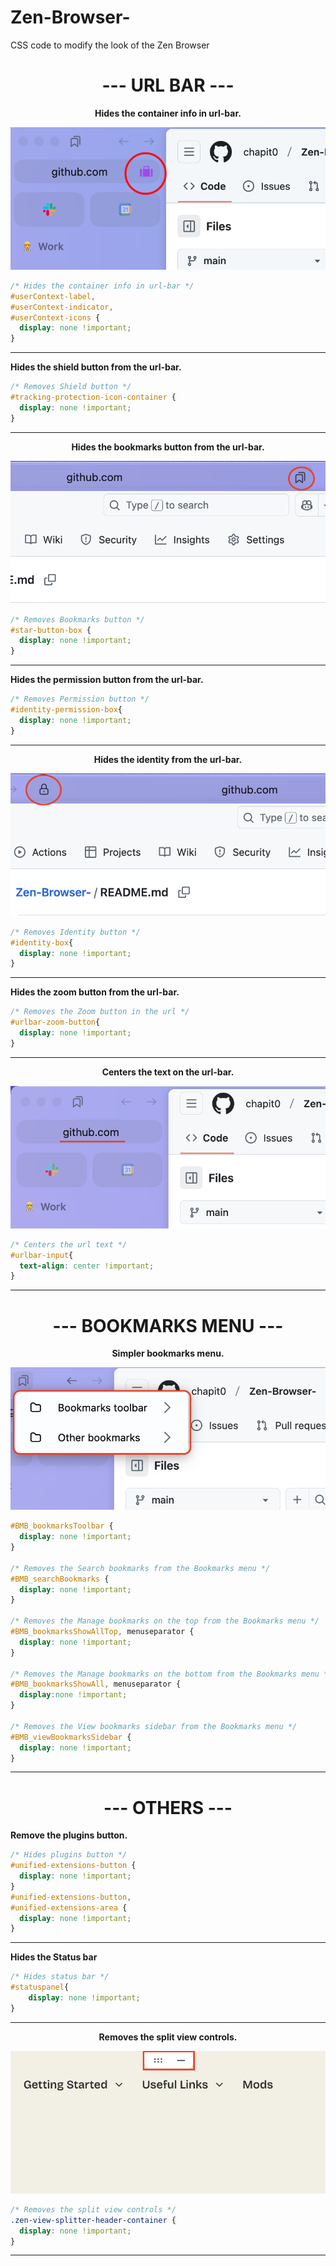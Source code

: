 # Zen-Browser-
CSS code to modify the look of the Zen Browser

<div align="center">

# --- URL BAR ---

</div>

<div align="center">

**Hides the container info in url-bar.**

![Container](https://github.com/chapit0/Zen-Browser-/blob/40edf7a0b95704430f2a46b46c89255f3f1a43a3/container.png)

</div>

```css
/* Hides the container info in url-bar */
#userContext-label,
#userContext-indicator,
#userContext-icons {
  display: none !important;
}
```
---
**Hides the shield button from the url-bar.**
```css
/* Removes Shield button */
#tracking-protection-icon-container {
  display: none !important;
}
```
---
<div align="center">

**Hides the bookmarks button from the url-bar.**

![bookmarks](https://github.com/chapit0/Zen-Browser-/blob/40edf7a0b95704430f2a46b46c89255f3f1a43a3/bookmarks.png)

</div>

```css
/* Removes Bookmarks button */
#star-button-box {
  display: none !important;
}
```
---
**Hides the permission button from the url-bar.**
```css
/* Removes Permission button */
#identity-permission-box{
  display: none !important;
}
```
---
<div align="center">
  
**Hides the identity from the url-bar.**

![Identity](https://github.com/chapit0/Zen-Browser-/blob/40edf7a0b95704430f2a46b46c89255f3f1a43a3/identity.png)

</div>

```css
/* Removes Identity button */
#identity-box{
  display: none !important;
}
```
---
**Hides the zoom button from the url-bar.**
```css
/* Removes the Zoom button in the url */
#urlbar-zoom-button{
  display: none !important;
}
```
---
<div align="center">
  
**Centers the text on the url-bar.**

![Centertexturl](https://github.com/chapit0/Zen-Browser-/blob/40edf7a0b95704430f2a46b46c89255f3f1a43a3/centerUrlText.png)
</div>

```css
/* Centers the url text */
#urlbar-input{
  text-align: center !important;
}
```
---
<div align="center">

# --- BOOKMARKS MENU ---

</div>

<div align="center">
  
**Simpler bookmarks menu.**

![bookmarks](https://github.com/chapit0/Zen-Browser-/blob/40edf7a0b95704430f2a46b46c89255f3f1a43a3/bookmarksMenu.png)
  
</div>

```css
#BMB_bookmarksToolbar {
  display: none !important;
}

/* Removes the Search bookmarks from the Bookmarks menu */
#BMB_searchBookmarks {
  display: none !important;
}

/* Removes the Manage bookmarks on the top from the Bookmarks menu */
#BMB_bookmarksShowAllTop, menuseparator {
  display: none !important;
}

/* Removes the Manage bookmarks on the bottom from the Bookmarks menu */
#BMB_bookmarksShowAll, menuseparator {
  display:none !important;
}

/* Removes the View bookmarks sidebar from the Bookmarks menu */
#BMB_viewBookmarksSidebar {
  display: none !important;
}
```
---

<div align="center">

# --- OTHERS ---

</div>

**Remove the plugins button.**
```css
/* Hides plugins button */
#unified-extensions-button {
  display: none !important;
}
#unified-extensions-button,
#unified-extensions-area {
  display: none !important;
}
```
----
**Hides the Status bar**
```css
/* Hides status bar */
#statuspanel{
    display: none !important;
}
```
---
<div align="center">
  
**Removes the split view controls.**

![splitView](https://github.com/chapit0/Zen-Browser-/blob/40edf7a0b95704430f2a46b46c89255f3f1a43a3/splitView.png)

</div>

```css
/* Removes the split view controls */
.zen-view-splitter-header-container {
  display: none !important;
}
```
---
